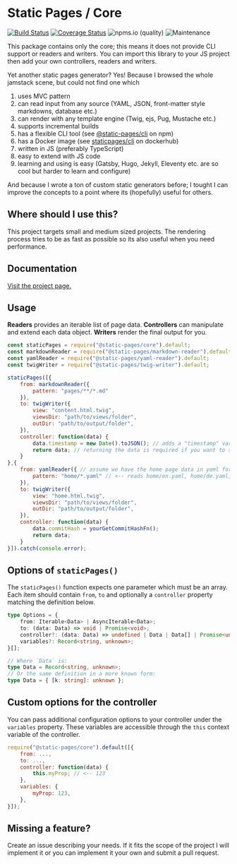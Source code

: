 # Static Pages / Core

[![Build Status](https://app.travis-ci.com/staticpagesjs/core.svg?branch=master)](https://app.travis-ci.com/staticpagesjs/core)
[![Coverage Status](https://coveralls.io/repos/github/staticpagesjs/core/badge.svg?branch=master)](https://coveralls.io/github/staticpagesjs/core?branch=master)
![npms.io (quality)](https://img.shields.io/npms-io/quality-score/@static-pages/core?label=quality)
![Maintenance](https://img.shields.io/maintenance/yes/2022)

This package contains only the core; this means it does not provide CLI support or readers and writers.
You can import this library to your JS project then add your own controllers, readers and writers.

Yet another static pages generator?
Yes! Because I browsed the whole jamstack scene, but could not find one which
1. uses MVC pattern
2. can read input from any source (YAML, JSON, front-matter style markdowns, database etc.)
3. can render with any template engine (Twig, ejs, Pug, Mustache etc.)
4. supports incremental builds
5. has a flexible CLI tool (see [@static-pages/cli](https://www.npmjs.com/package/@static-pages/cli) on npm)
6. has a Docker image (see [staticpages/cli](https://hub.docker.com/repository/docker/staticpages/cli) on dockerhub)
7. written in JS (preferably TypeScript)
8. easy to extend with JS code
9. learning and using is easy (Gatsby, Hugo, Jekyll, Eleventy etc. are so cool but harder to learn and configure)

And because I wrote a ton of custom static generators before; I tought I can improve the concepts to a point where its (hopefully) useful for others.

## Where should I use this?
This project targets small and medium sized projects. The rendering process tries to be as fast as possible so its also useful when you need performance.

## Documentation
[Visit the project page.](https://staticpagesjs.github.io/)

## Usage
__Readers__ provides an iterable list of page data. __Controllers__ can manipulate and extend each data object. __Writers__ render the final output for you.

```js
const staticPages = require("@static-pages/core").default;
const markdownReader = require("@static-pages/markdown-reader").default;
const yamlReader = require("@static-pages/yaml-reader").default;
const twigWriter = require("@static-pages/twig-writer").default;

staticPages([{
    from: markdownReader({
        pattern: "pages/**/*.md"
    }),
    to: twigWriter({
        view: "content.html.twig",
        viewsDir: "path/to/views/folder",
        outDir: "path/to/output/folder",
    }),
    controller: function(data) {
        data.timestamp = new Date().toJSON(); // adds a "timestamp" variable
        return data; // returning the data is required if you want to send it to the renderer
    }
},{
    from: yamlReader({ // assume we have the home page data in yaml format.
        pattern: "home/*.yaml" // <-- reads home/en.yaml, home/de.yaml, home/fr.yaml etc.
    }),
    to: twigWriter({
        view: "home.html.twig",
        viewsDir: "path/to/views/folder",
        outDir: "path/to/output/folder",
    }),
    controller: function(data) {
        data.commitHash = yourGetCommitHashFn();
        return data;
    }
}]).catch(console.error);
```

## Options of `staticPages()`
The `staticPages()` function expects one parameter which must be an array.
Each item should contain `from`, `to` and optionally a `controller` property matching the definition below.

```ts
type Options = {
    from: Iterable<Data> | AsyncIterable<Data>;
    to: (data: Data) => void | Promise<void>;
    controller?: (data: Data) => undefined | Data | Data[] | Promise<undefined | Data | Data[]>;
    variables?: Record<string, unknown>;
}[];

// Where `Data` is:
type Data = Record<string, unknown>;
// Or the same definition in a more known form:
type Data = { [k: string]: unknown };
```

## Custom options for the controller
You can pass additional configuration options to your controller under the `variables` property.
These variables are accessible through the `this` context variable of the controller.

```js
require("@static-pages/core").default([{
    from: ...,
    to: ...,
    controller: function(data) {
        this.myProp; // <-- 123
    },
    variables: {
        myProp: 123,
    },
}]);
```

## Missing a feature?
Create an issue describing your needs. If it fits the scope of the project I will implement it or you can implement it your own and submit a pull request.
